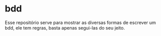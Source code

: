# bdd
Esse repositório serve para mostrar as diversas formas de escrever um bdd, ele tem regras, basta apenas segui-las do seu jeito. 
